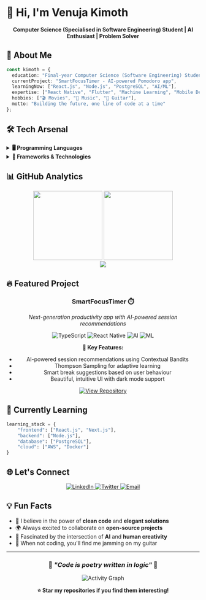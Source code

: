 # 👋 Hi, I'm Venuja Kimoth

<div align="center">
  
  **Computer Science (Specialised in Software Engineering) Student | AI Enthusiast | Problem Solver**
  
</div>

## 🚀 About Me

```typescript
const kimoth = {
  education: "Final-year Computer Science (Software Engineering) Student",
  currentProject: "SmartFocusTimer - AI-powered Pomodoro app",
  learningNow: ["React.js", "Node.js", "PostgreSQL", "AI/ML"],
  expertise: ["React Native", "Flutter", "Machine Learning", "Mobile Development"],
  hobbies: ["🎬 Movies", "🎵 Music", "🎸 Guitar"],
  motto: "Building the future, one line of code at a time"
};
```

## 🛠️ Tech Arsenal

<details>
<summary><b>🖥️ Programming Languages</b></summary>
<br>

![HTML5](https://img.shields.io/badge/HTML5-E34F26?style=for-the-badge&logo=html5&logoColor=white)
![CSS3](https://img.shields.io/badge/CSS3-1572B6?style=for-the-badge&logo=css3&logoColor=white)
![JavaScript](https://img.shields.io/badge/JavaScript-F7DF1E?style=for-the-badge&logo=javascript&logoColor=black)
![TypeScript](https://img.shields.io/badge/TypeScript-007ACC?style=for-the-badge&logo=typescript&logoColor=white)
![Python](https://img.shields.io/badge/Python-3776AB?style=for-the-badge&logo=python&logoColor=white)
![Java](https://img.shields.io/badge/Java-ED8B00?style=for-the-badge&logo=openjdk&logoColor=white)
![Dart](https://img.shields.io/badge/Dart-0175C2?style=for-the-badge&logo=dart&logoColor=white)
![SQL](https://img.shields.io/badge/SQL-4479A1?style=for-the-badge&logo=postgresql&logoColor=white)

</details>

<details>
<summary><b>🚀 Frameworks & Technologies</b></summary>
<br>

**Mobile Development**
![React Native](https://img.shields.io/badge/React_Native-20232A?style=for-the-badge&logo=react&logoColor=61DAFB)
![Flutter](https://img.shields.io/badge/Flutter-02569B?style=for-the-badge&logo=flutter&logoColor=white)
![Expo](https://img.shields.io/badge/Expo-000020?style=for-the-badge&logo=expo&logoColor=white)

**Web Development**
![React](https://img.shields.io/badge/React-20232A?style=for-the-badge&logo=react&logoColor=61DAFB)
![Node.js](https://img.shields.io/badge/Node.js-43853D?style=for-the-badge&logo=node.js&logoColor=white)
![Next.js](https://img.shields.io/badge/Next.js-404D59?style=for-the-badge&logo=next.js&logoColor=white)

**Database & Cloud**
![PostgreSQL](https://img.shields.io/badge/PostgreSQL-316192?style=for-the-badge&logo=postgresql&logoColor=white)
![SQLite](https://img.shields.io/badge/SQLite-07405E?style=for-the-badge&logo=sqlite&logoColor=white)
![Firebase](https://img.shields.io/badge/Firebase-FFCA28?style=for-the-badge&logo=firebase&logoColor=black)

**Tools & DevOps**
![Git](https://img.shields.io/badge/Git-F05032?style=for-the-badge&logo=git&logoColor=white)
![Docker](https://img.shields.io/badge/Docker-2496ED?style=for-the-badge&logo=docker&logoColor=white)
![GitHub](https://img.shields.io/badge/GitHub-100000?style=for-the-badge&logo=github&logoColor=white)

**AI/ML & Data**
![scikit-learn](https://img.shields.io/badge/scikit--learn-F7931E?style=for-the-badge&logo=scikit-learn&logoColor=white)
![Pandas](https://img.shields.io/badge/Pandas-150458?style=for-the-badge&logo=pandas&logoColor=white)
![NumPy](https://img.shields.io/badge/NumPy-013243?style=for-the-badge&logo=numpy&logoColor=white)

</details>

## 📊 GitHub Analytics

<div align="center">
  <img src="https://github-readme-stats.vercel.app/api?username=kimothDev&show_icons=true&theme=radical&hide_border=true&bg_color=0D1117&title_color=FF6E96&text_color=FFFFFF&icon_color=FF6E96" height="180em"/>
  <img src="https://github-readme-stats.vercel.app/api/top-langs/?username=kimothDev&layout=compact&theme=radical&hide_border=true&bg_color=0D1117&title_color=FF6E96&text_color=FFFFFF" height="180em"/>
</div>

<div align="center">
  <img src="https://github-readme-streak-stats.herokuapp.com/?user=kimothDev&theme=radical&hide_border=true&background=0D1117&stroke=FF6E96&ring=FF6E96&fire=FF6E96&currStreakLabel=FF6E96"/>
</div>

## 🔥 Featured Project

<div align="center">
  
  ### **SmartFocusTimer** ⏱️
  
  *Next-generation productivity app with AI-powered session recommendations*
  
  ![TypeScript](https://img.shields.io/badge/TypeScript-007ACC?style=flat-square&logo=typescript&logoColor=white)
  ![React Native](https://img.shields.io/badge/React_Native-20232A?style=flat-square&logo=react&logoColor=61DAFB)
  ![AI](https://img.shields.io/badge/AI-FF6B6B?style=flat-square&logo=brain&logoColor=white)
  ![ML](https://img.shields.io/badge/ML-4ECDC4?style=flat-square&logo=scikit-learn&logoColor=white)
  
  **🧠 Key Features:**
  - AI-powered session recommendations using Contextual Bandits
  - Thompson Sampling for adaptive learning
  - Smart break suggestions based on user behaviour
  - Beautiful, intuitive UI with dark mode support
  
  [![View Repository](https://img.shields.io/badge/View_Repository-100000?style=for-the-badge&logo=github&logoColor=white)](https://github.com/kimothDev/SmartFocusTimer)
  
</div>

## 🌱 Currently Learning

```python
learning_stack = {
    "frontend": ["React.js", "Next.js"],
    "backend": ["Node.js"],
    "database": ["PostgreSQL"],
    "cloud": ["AWS", "Docker"]
}
```

## 🌐 Let's Connect

<div align="center">
  
  <a href="https://www.linkedin.com/in/venuja-kimoth" target="_blank">
    <img src="https://img.shields.io/badge/LinkedIn-0A66C2?style=flat-square&logo=linkedin&logoColor=white&labelColor=0A66C2&color=0A66C2&logoWidth=20" alt="LinkedIn"/>
  </a>
  
  <a href="https://x.com/VenujaKimoth" target="_blank">
    <img src="https://img.shields.io/badge/Twitter-000000?style=flat-square&logo=x&logoColor=white&labelColor=000000&color=000000&logoWidth=20" alt="Twitter"/>
  </a>
  
  <a href="mailto:venuja2k02@gmail.com" target="_blank">
    <img src="https://img.shields.io/badge/Email-EA4335?style=flat-square&logo=gmail&logoColor=white&labelColor=EA4335&color=EA4335&logoWidth=20" alt="Email"/>
  </a>
  
  <!-- <a href="https://your-portfolio.com" target="_blank">
    <img src="https://img.shields.io/badge/Portfolio-FF6B6B?style=flat-square&logo=react&logoColor=white&labelColor=FF6B6B&color=FF6B6B&logoWidth=20" alt="Portfolio"/>
  </a> -->
  
</div>

## 💡 Fun Facts

- 🎯 I believe in the power of **clean code** and **elegant solutions**
- 🌍 Always excited to collaborate on **open-source projects**
- 🤖 Fascinated by the intersection of **AI** and **human creativity**
- 🎸 When not coding, you'll find me jamming on my guitar

---

<div align="center">
  
  ### 🚀 *"Code is poetry written in logic"* 🚀
  
  ![Activity Graph](https://github-readme-activity-graph.vercel.app/graph?username=kimothDev&bg_color=0D1117&color=FF6E96&line=FF6E96&point=FFFFFF&area=true&hide_border=true)
  
  **⭐ Star my repositories if you find them interesting!**
  
</div>
